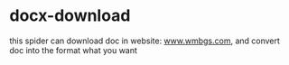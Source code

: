 # docx-download
this spider can download doc in  website: www.wmbgs.com, and convert doc into the format what you want
